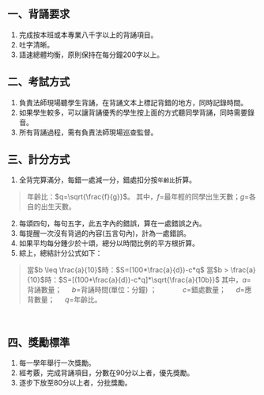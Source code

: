 
## 一、背誦要求

1. 完成按本班或本專業八千字以上的背誦項目。
2. 吐字清晰。
3. 語速總體均衡，原則保持在每分鐘200字以上。

## 二、考試方式

1. 負責法師現場聽學生背誦，在背誦文本上標記背錯的地方，同時記錄時間。
2. 如果學生較多，可以讓背誦優秀的學生按上面的方式聽同學背誦，同時需要錄音。
3. 所有背誦過程，需有負責法師現場巡查監督。

## 三、計分方式

1. 全背完算滿分，每錯一處減一分，錯處扣分按`年齡比`折算。

> 年齡比：$q=\sqrt{\frac{f}{g}}$。 
> 其中，$f=$最年輕的同學出生天數；$g=$各自的出生天數。

2. 每頌四句，每句五字，此五字內的錯誤，算在一處錯誤之內。
3. 每提醒一次沒有背過的內容(五言句內)，計為一處錯誤。
4. 如果平均每分鍾少於十頌，總分以時間比例的平方根折算。
5. 綜上，總結計分公式如下：

> 當$b \leq \frac{a}{10}$時：$S=(100*\frac{a}{d})-c*q$
> 當$b > \frac{a}{10}$時：$S=[(100*\frac{a}{d})-c*q]*\sqrt{\frac{a}{10b}}$
> 其中，$a=$背誦數量；$\quad$ $b=$背誦時間(單位：分鐘)  ；
> $\qquad$$\quad$$c=$錯處數量；$\quad$ $d=$應背數量；$\quad$ $q=$年齡比。

<br>

## 四、獎勵標準

1. 每一學年舉行一次獎勵。
2. 經考覈，完成背誦項目，分數在90分以上者，優先獎勵。
3. 逐步下放至80分以上者，分批獎勵。
